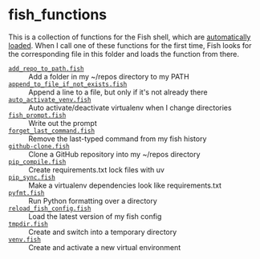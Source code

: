 # fish_functions

This is a collection of functions for the Fish shell, which are [automatically loaded][functions].
When I call one of these functions for the first time, Fish looks for the corresponding file in this folder and loads the function from there.

[functions]: https://fishshell.com/docs/current/language.html#autoloading-functions

<!-- [[[cog

# This adds the root of the repo to the PATH, which has cog_helpers.py
from os.path import abspath, basename, dirname
import sys

sys.path.append(abspath(dirname(dirname("."))))

import glob
import shlex

import cog

import cog_helpers

folder_name = "fish_functions"

functions = []

for f in sorted(glob.glob("fish_functions/*.fish")):

    # Look for the line in the file that defines the function.
    #
    # e.g. if the file is called 'tmpdir.fish', look for the line that
    # starts 'function tmpdir'
    function_name = basename(f).replace('.fish', '')
    definition_line = next(
        line
        for line in open(f)
        if line.startswith(f'function {function_name}')
    )

    # Now split the definition line into components
    components = shlex.split(definition_line)
    try:
        description_flag = components.index("--description")
    except ValueError:
        raise ValueError(f"No --description flag for {function_name}")
    description = components[description_flag + 1]

    functions.append({"name": basename(f), "description": description})

cog_helpers.create_description_table(folder_name=folder_name, scripts=functions)
]]] -->
<dl>
  <dt>
    <a href="https://github.com/alexwlchan/scripts/blob/main/fish_functions/add_repo_to_path.fish">
      <code>add_repo_to_path.fish</code>
    </a>
  </dt>
  <dd>
    Add a folder in my ~/repos directory to my PATH
  </dd>

  <dt>
    <a href="https://github.com/alexwlchan/scripts/blob/main/fish_functions/append_to_file_if_not_exists.fish">
      <code>append_to_file_if_not_exists.fish</code>
    </a>
  </dt>
  <dd>
    Append a line to a file, but only if it's not already there
  </dd>

  <dt>
    <a href="https://github.com/alexwlchan/scripts/blob/main/fish_functions/auto_activate_venv.fish">
      <code>auto_activate_venv.fish</code>
    </a>
  </dt>
  <dd>
    Auto activate/deactivate virtualenv when I change directories
  </dd>

  <dt>
    <a href="https://github.com/alexwlchan/scripts/blob/main/fish_functions/fish_prompt.fish">
      <code>fish_prompt.fish</code>
    </a>
  </dt>
  <dd>
    Write out the prompt
  </dd>

  <dt>
    <a href="https://github.com/alexwlchan/scripts/blob/main/fish_functions/forget_last_command.fish">
      <code>forget_last_command.fish</code>
    </a>
  </dt>
  <dd>
    Remove the last-typed command from my fish history
  </dd>

  <dt>
    <a href="https://github.com/alexwlchan/scripts/blob/main/fish_functions/github-clone.fish">
      <code>github-clone.fish</code>
    </a>
  </dt>
  <dd>
    Clone a GitHub repository into my ~/repos directory
  </dd>

  <dt>
    <a href="https://github.com/alexwlchan/scripts/blob/main/fish_functions/pip_compile.fish">
      <code>pip_compile.fish</code>
    </a>
  </dt>
  <dd>
    Create requirements.txt lock files with uv
  </dd>

  <dt>
    <a href="https://github.com/alexwlchan/scripts/blob/main/fish_functions/pip_sync.fish">
      <code>pip_sync.fish</code>
    </a>
  </dt>
  <dd>
    Make a virtualenv dependencies look like requirements.txt
  </dd>

  <dt>
    <a href="https://github.com/alexwlchan/scripts/blob/main/fish_functions/pyfmt.fish">
      <code>pyfmt.fish</code>
    </a>
  </dt>
  <dd>
    Run Python formatting over a directory
  </dd>

  <dt>
    <a href="https://github.com/alexwlchan/scripts/blob/main/fish_functions/reload_fish_config.fish">
      <code>reload_fish_config.fish</code>
    </a>
  </dt>
  <dd>
    Load the latest version of my fish config
  </dd>

  <dt>
    <a href="https://github.com/alexwlchan/scripts/blob/main/fish_functions/tmpdir.fish">
      <code>tmpdir.fish</code>
    </a>
  </dt>
  <dd>
    Create and switch into a temporary directory
  </dd>

  <dt>
    <a href="https://github.com/alexwlchan/scripts/blob/main/fish_functions/venv.fish">
      <code>venv.fish</code>
    </a>
  </dt>
  <dd>
    Create and activate a new virtual environment
  </dd>
</dl>
<!-- [[[end]]] (checksum: a3aa157a74c828f8f09dd8705289558a) -->